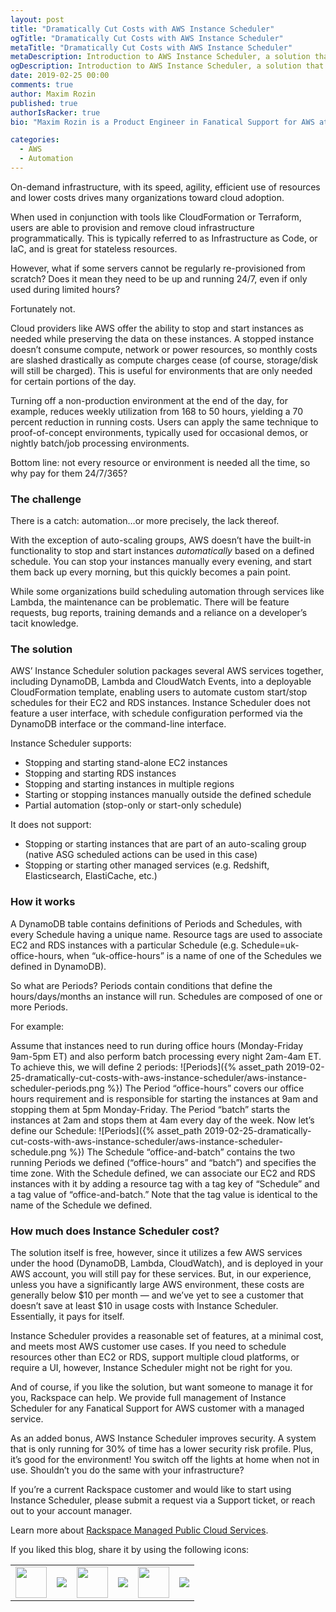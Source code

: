```yaml
---
layout: post
title: "Dramatically Cut Costs with AWS Instance Scheduler"
ogTitle: "Dramatically Cut Costs with AWS Instance Scheduler"
metaTitle: "Dramatically Cut Costs with AWS Instance Scheduler"
metaDescription: Introduction to AWS Instance Scheduler, a solution that enables customers to configure custom start and stop schedules for their EC2 and RDS instances.
ogDescription: Introduction to AWS Instance Scheduler, a solution that enables customers to configure custom start and stop schedules for their EC2 and RDS instances.
date: 2019-02-25 00:00
comments: true
author: Maxim Rozin
published: true
authorIsRacker: true
bio: "Maxim Rozin is a Product Engineer in Fanatical Support for AWS at Rackspace, where he has worked since 2009. He spent the last 17 years in IT and holds all 5 of the Associate and Professional level AWS certifications. When he is not at work, Maxim is likely snowboarding or hiking in the Alps."

categories:
  - AWS
  - Automation
---
```


On-demand infrastructure, with its speed, agility, efficient use of resources and lower costs drives many organizations toward cloud adoption. 

When used in conjunction with tools like CloudFormation or Terraform, users are able to provision and remove cloud infrastructure programmatically. This is typically referred to as Infrastructure as Code, or IaC, and is great for stateless resources.

However, what if some servers cannot be regularly re-provisioned from scratch? Does it mean they need to be up and running 24/7, even if only used during limited hours? 

Fortunately not. 
<!-- more -->

Cloud providers like AWS offer the ability to stop and start instances as needed while preserving the data on these instances. A stopped instance doesn’t consume compute, network or power resources, so monthly costs are slashed drastically as compute charges cease (of course, storage/disk will still be charged). This is useful for environments that are only needed for certain portions of the day. 

Turning off a non-production environment at the end of the day, for example, reduces weekly utilization from 168 to 50 hours, yielding a 70 percent reduction in running costs. Users can apply the same technique to proof-of-concept environments, typically used for occasional demos, or nightly batch/job processing environments. 

Bottom line: not every resource or environment is needed all the time, so why pay for them 24/7/365?
 
### The challenge

There is a catch: automation…or more precisely, the lack thereof. 

With the exception of auto-scaling groups, AWS doesn’t have the built-in functionality to stop and start instances *automatically* based on a defined schedule. You can stop your instances manually every evening, and start them back up every morning, but this quickly becomes a pain point. 

While some organizations build scheduling automation through services like Lambda, the maintenance can be problematic. There will be feature requests, bug reports, training demands and a reliance on a developer’s tacit knowledge.
 
### The solution

AWS’ Instance Scheduler solution packages several AWS services together, including DynamoDB, Lambda and CloudWatch Events, into a deployable CloudFormation template, enabling users to automate custom start/stop schedules for their EC2 and RDS instances. Instance Scheduler does not feature a user interface, with schedule configuration performed via the DynamoDB interface or the command-line interface.
 
Instance Scheduler supports:
* Stopping and starting stand-alone EC2 instances
* Stopping and starting RDS instances
* Stopping and starting instances in multiple regions
* Starting or stopping instances manually outside the defined schedule
* Partial automation (stop-only or start-only schedule)

It does not support:
* Stopping or starting instances that are part of an auto-scaling group (native ASG scheduled actions can be used in this case)
* Stopping or starting other managed services (e.g. Redshift, Elasticsearch, ElastiCache, etc.)

### How it works

A DynamoDB table contains definitions of Periods and Schedules, with every Schedule having a unique name. Resource tags are used to associate EC2 and RDS instances with a particular Schedule (e.g. Schedule=uk-office-hours, when “uk-office-hours” is a name of one of the Schedules we defined in DynamoDB). 

So what are Periods? Periods contain conditions that define the hours/days/months an instance will run. Schedules are composed of one or more Periods.

For example:

Assume that instances need to run during office hours (Monday-Friday 9am-5pm ET) and also perform batch processing every night 2am-4am ET. To achieve this, we will define 2 periods:
![Periods]({% asset_path 2019-02-25-dramatically-cut-costs-with-aws-instance-scheduler/aws-instance-scheduler-periods.png %})
The Period “office-hours” covers our office hours requirement and is responsible for starting the instances at 9am and stopping them at 5pm Monday-Friday. The Period “batch” starts the instances at 2am and stops them at 4am every day of the week. Now let’s define our Schedule:
![Periods]({% asset_path 2019-02-25-dramatically-cut-costs-with-aws-instance-scheduler/aws-instance-scheduler-schedule.png %})
The Schedule “office-and-batch” contains the two running Periods we defined (“office-hours” and “batch”) and specifies the time zone. With the Schedule defined, we can associate our EC2 and RDS instances with it by adding a resource tag with a tag key of “Schedule” and a tag value of “office-and-batch.” Note that the tag value is identical to the name of the Schedule we defined.

### How much does Instance Scheduler cost? 
The solution itself is free, however, since it utilizes a few AWS services under the hood (DynamoDB, Lambda, CloudWatch), and is deployed in your AWS account, you will still pay for these services. But, in our experience, unless you have a significantly large AWS environment, these costs are generally below $10 per month — and we’ve yet to see a customer that doesn’t save at least $10 in usage costs with Instance Scheduler. Essentially, it pays for itself.

Instance Scheduler provides a reasonable set of features, at a minimal cost, and meets most AWS customer use cases. If you need to schedule resources other than EC2 or RDS, support multiple cloud platforms, or require a UI, however, Instance Scheduler might not be right for you.

And of course, if you like the solution, but want someone to manage it for you, Rackspace can help. We provide full management of Instance Scheduler for any Fanatical Support for AWS customer with a managed service. 
 
As an added bonus, AWS Instance Scheduler improves security. A system that is only running for 30% of time has a lower security risk profile. Plus, it’s good for the environment! You switch off the lights at home when not in use. Shouldn’t you do the same with your infrastructure?

If you’re a current Rackspace customer and would like to start using Instance Scheduler, please submit a request via a Support ticket, or reach out to your account manager. 

Learn more about [Rackspace Managed Public Cloud Services](https://www.rackspace.com/cloud/public). 

<table>
  <tr>If you liked this blog, share it by using the following icons:</tr>
  <tr>
   <td>
       <img src="{% asset_path line-tile.png %}" width=50 >
    </td>
    <td>
      <a href="https://twitter.com/home?status=https%3A//developer.rackspace.com/blog/dramatically-cut-costs-with-aws-instance-scheduler/">
        <img src="{% asset_path shareT.png %}">
      </a>
    </td>
    <td>
       <img src="{% asset_path line-tile.png %}" width=50 >
    </td>
    <td>
      <a href="https://www.facebook.com/sharer/sharer.php?u=https%3A//developer.rackspace.com/blog/dramatically-cut-costs-with-aws-instance-scheduler/">
        <img src="{% asset_path shareFB.png %}">
      </a>
    </td>
    <td>
       <img src="{% asset_path line-tile.png %}" width=50 >
    </td>
    <td>
      <a href="https://www.linkedin.com/shareArticle?mini=true&url=https%3A//developer.rackspace.com/blog/dramatically-cut-costs-with-aws-instance-scheduler&summary=&source=">
        <img src="{% asset_path shareL.png %}">
      </a>
    </td>
  </tr>
</table>


</br>